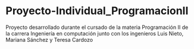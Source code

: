 # Proyecto-Individual_ProgramacionII
Proyecto desarrollado durante el cursado de la materia Programación II de la carrera Ingeniería en computación junto con los ingenieros Luis Nieto, Mariana Sánchez y Teresa Cardozo
